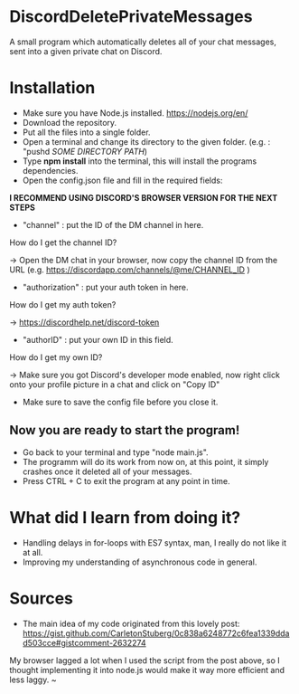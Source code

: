# DiscordDeletePrivateMessages
A small program which automatically deletes all of your chat messages, sent into a given private chat on Discord. 

# Installation
- Make sure you have Node.js installed. 
https://nodejs.org/en/
- Download the repository.
- Put all the files into a single folder.
- Open a terminal and change its directory to the given folder. (e.g. : "pushd *SOME DIRECTORY PATH*)
- Type **npm install** into the terminal, this will install the programs dependencies.
- Open the config.json file and fill in the required fields: 

**I RECOMMEND USING DISCORD'S BROWSER VERSION FOR THE NEXT STEPS** 
  - "channel" : put the ID of the DM channel in here. 

  How do I get the channel ID? 
  
-> Open the DM chat in your browser, now copy the channel ID from the URL
   (e.g. https://discordapp.com/channels/@me/CHANNEL_ID )
  - "authorization" : put your auth token in here.

  How do I get my auth token? 
  
-> https://discordhelp.net/discord-token
  - "authorID" : put your own ID in this field.

  How do I get my own ID? 
  
-> Make sure you got Discord's developer mode enabled, now right click onto your profile picture in a chat and click on "Copy ID"
  - Make sure to save the config file before you close it.

  ## Now you are ready to start the program!
  - Go back to your terminal and type "node main.js". 
  - The programm will do its work from now on, at this point, it simply crashes once it deleted all of your messages.
  - Press CTRL + C to exit the program at any point in time.


# What did I learn from doing it? 
  - Handling delays in for-loops with ES7 syntax, man, I really do not like it at all.
  - Improving my understanding of asynchronous code in general.
  
# Sources 
  - The main idea of my code originated from this lovely post: https://gist.github.com/CarletonStuberg/0c838a6248772c6fea1339ddad503cce#gistcomment-2632274

My browser lagged a lot when I used the script from the post above, so I thought implementing it into node.js would make it way more efficient and less laggy. ~ 
 


